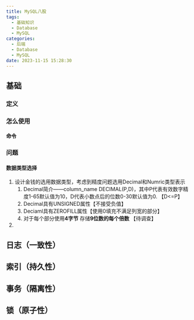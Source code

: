 ```yaml
---
title: MySQL八股
tags:
  - 基础知识
  - Database
  - MySQL
categories:
  - 后端
  - Database
  - MySQL
date: 2023-11-15 15:28:30
---
```

## 基础
### 定义
### 怎么使用
#### 命令


### 问题
#### 数据类型选择
1. 设计金钱的选用数据类型，考虑到精度问题选用Decimal和Numric类型表示
	1. Decimal简介——column_name DECIMAL(P,D)，其中P代表有效数字精度1-65默认值为10，D代表小数点后的位数0-30默认值为0. 【D<=P】
	2. Decimal具有UNSIGNED属性【不接受负值】
	3. Deciaml具有ZEROFILL属性【使用0填充不满足列宽的部分】
	4. 对于每个部分使用**4字节** 存储**9位数的每个倍数** 【待调查】
2. 

## 日志（一致性）
## 索引（持久性）

## 事务（隔离性）

## 锁（原子性）
